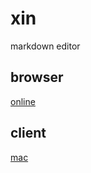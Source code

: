 # xin
markdown editor

## browser
[online](https://vmarkdown.github.io/xin/index.html)

## client
[mac](https://github.com/vmarkdown/xin-desktop/releases)

